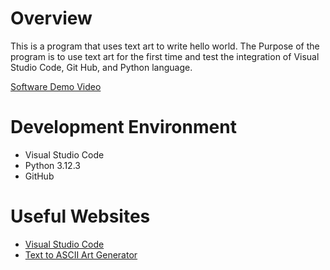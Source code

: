 # Overview

This is a program that uses text art to write hello world. The Purpose of the program is to use text art for the first time and test the integration of Visual Studio Code, Git Hub, and Python language.

[Software Demo Video](https://youtu.be/2pEsb1HKbqw)

# Development Environment

* Visual Studio Code
* Python 3.12.3
* GitHub

# Useful Websites

* [Visual Studio Code](https://code.visualstudio.com/download)
* [Text to ASCII Art Generator](https://patorjk.com/software/taag/#p=display&h=0&v=0&f=ANSI%20Regular&t=Hello%20World!)
